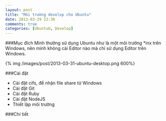 ```yaml
---
layout: post
title: "Môi trường develop cho Ubuntu"
date: 2013-03-29 22:30
comments: true
categories: [UbuntuU, Develop]
---
```


###Mục đích
Mình thường sử dụng Ubuntu như là một môi trường *inx trên Windows, nên mình không cài Editor nào mà chỉ sử dụng Editor trên Windows.
<!--more-->
{% img /images/post/2013-03-31-ubuntu-desktop.png 600%}

###Cài đặt
- Cài đặt cifs, để nhận file share từ Windows
- Cài đặt Git
- Cài đặt Ruby
- Cài đặt NodeJS
- Thiết lập môi trường

###Chi tiết